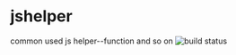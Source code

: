 # jshelper
common used js helper--function and so on
![build status](https://travis-ci.org/lingshanjun/jshelper.svg?branch=master)
